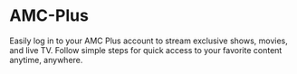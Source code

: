 # AMC-Plus
Easily log in to your AMC Plus account to stream exclusive shows, movies, and live TV. Follow simple steps for quick access to your favorite content anytime, anywhere.
